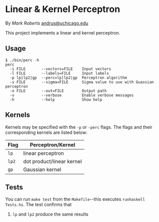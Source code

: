 Linear & Kernel Perceptron
==========================
By _Mark Roberts_ andrus@uchicago.edu

This project implements a linear and kernel perceptron.

Usage
-----

	$ ./bin/perc -h
	perc
	  -i FILE       --vectors=FILE    Input vectors
	  -l FILE       --labels=FILE     Input labels
	  -p lp|lp2|gp  --perc=lp|lp2|gp  Perceptron algorithm
	  -s FILE       --sigma=FILE      Sigma value to use with Guassian perceptron
	  -o FILE       --out=FILE        Output path
	  -v            --verbose         Enable verbose messages
	  -h            --help            Show help

Kernels
-------
Kernels may be specified with the `-p` or `-perc` flags. The flags and their corresponding kernels
are listed below:

Flag  | Perceptron/Kernel
------|--------------------------
`lp`  | linear perceptron
`lp2` | dot product/linear kernel
`gp`  | Gaussian kernel

Tests
-----
You can run `make test` from the `Makefile`--this executes `runhaskell Tests.hs`. The test confirms
that

1. `lp` and `lp2` produce the same results
